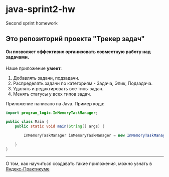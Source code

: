 # java-sprint2-hw
Second sprint homework

## Это репозиторий проекта "Трекер задач"  
#### Он позволяет эффективно организовать совместную работу над задачами.

Наше приложение **умеет**:
1. Добавлять задачи, подзадачи. 
2. Распределять задачи по категориям - Задача, Эпик, Подзадача. 
3. Удалять и редактировать все типы задач.
3. Менять статусы у всех типов задач.

Приложение написано на Java. Пример кода:

```java
import program_logic.InMemoryTaskManager;

public class Main {
    public static void main(String[] args) {

        InMemoryTaskManager inMemoryTaskManager = new InMemoryTaskManager();

    }
}
```
------
О том, как научиться создавать такие приложения, можно узнать в [Яндекс-Практикуме](https://practicum.yandex.ru/java-developer/ "Тут учат Java!") 